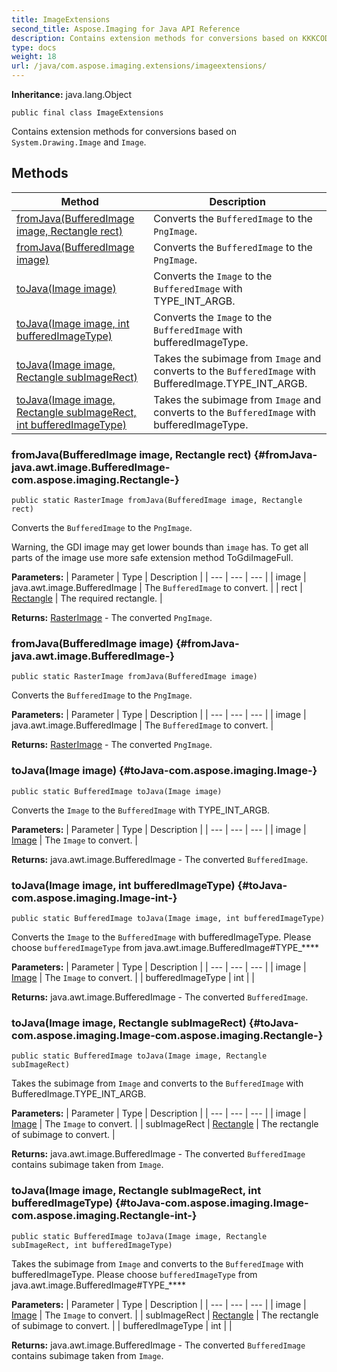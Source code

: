 ```yaml
---
title: ImageExtensions
second_title: Aspose.Imaging for Java API Reference
description: Contains extension methods for conversions based on KKKCODEB System.Drawing.ImageKKKCODEE and KKKCODEB ImageKKKCODEE.
type: docs
weight: 18
url: /java/com.aspose.imaging.extensions/imageextensions/
---
```

**Inheritance:**
java.lang.Object
```
public final class ImageExtensions
```

Contains extension methods for conversions based on `System.Drawing.Image` and `Image`.
## Methods

| Method | Description |
| --- | --- |
| [fromJava(BufferedImage image, Rectangle rect)](#fromJava-java.awt.image.BufferedImage-com.aspose.imaging.Rectangle-) | Converts the `BufferedImage` to the `PngImage`. |
| [fromJava(BufferedImage image)](#fromJava-java.awt.image.BufferedImage-) | Converts the `BufferedImage` to the `PngImage`. |
| [toJava(Image image)](#toJava-com.aspose.imaging.Image-) | Converts the `Image` to the `BufferedImage` with TYPE\_INT\_ARGB. |
| [toJava(Image image, int bufferedImageType)](#toJava-com.aspose.imaging.Image-int-) | Converts the `Image` to the `BufferedImage` with bufferedImageType. |
| [toJava(Image image, Rectangle subImageRect)](#toJava-com.aspose.imaging.Image-com.aspose.imaging.Rectangle-) | Takes the subimage from `Image` and converts to the `BufferedImage` with BufferedImage.TYPE\_INT\_ARGB. |
| [toJava(Image image, Rectangle subImageRect, int bufferedImageType)](#toJava-com.aspose.imaging.Image-com.aspose.imaging.Rectangle-int-) | Takes the subimage from `Image` and converts to the `BufferedImage` with bufferedImageType. |
### fromJava(BufferedImage image, Rectangle rect) {#fromJava-java.awt.image.BufferedImage-com.aspose.imaging.Rectangle-}
```
public static RasterImage fromJava(BufferedImage image, Rectangle rect)
```


Converts the `BufferedImage` to the `PngImage`.

Warning, the GDI image may get lower bounds than `image` has. To get all parts of the image use more safe extension method ToGdiImageFull.

**Parameters:**
| Parameter | Type | Description |
| --- | --- | --- |
| image | java.awt.image.BufferedImage | The `BufferedImage` to convert. |
| rect | [Rectangle](../../com.aspose.imaging/rectangle) | The required rectangle. |

**Returns:**
[RasterImage](../../com.aspose.imaging/rasterimage) - The converted `PngImage`.
### fromJava(BufferedImage image) {#fromJava-java.awt.image.BufferedImage-}
```
public static RasterImage fromJava(BufferedImage image)
```


Converts the `BufferedImage` to the `PngImage`.

**Parameters:**
| Parameter | Type | Description |
| --- | --- | --- |
| image | java.awt.image.BufferedImage | The `BufferedImage` to convert. |

**Returns:**
[RasterImage](../../com.aspose.imaging/rasterimage) - The converted `PngImage`.
### toJava(Image image) {#toJava-com.aspose.imaging.Image-}
```
public static BufferedImage toJava(Image image)
```


Converts the `Image` to the `BufferedImage` with TYPE\_INT\_ARGB.

**Parameters:**
| Parameter | Type | Description |
| --- | --- | --- |
| image | [Image](../../com.aspose.imaging/image) | The `Image` to convert. |

**Returns:**
java.awt.image.BufferedImage - The converted `BufferedImage`.
### toJava(Image image, int bufferedImageType) {#toJava-com.aspose.imaging.Image-int-}
```
public static BufferedImage toJava(Image image, int bufferedImageType)
```


Converts the `Image` to the `BufferedImage` with bufferedImageType. Please choose `bufferedImageType` from java.awt.image.BufferedImage\#TYPE\_\*\*\*\*

**Parameters:**
| Parameter | Type | Description |
| --- | --- | --- |
| image | [Image](../../com.aspose.imaging/image) | The `Image` to convert. |
| bufferedImageType | int |  |

**Returns:**
java.awt.image.BufferedImage - The converted `BufferedImage`.
### toJava(Image image, Rectangle subImageRect) {#toJava-com.aspose.imaging.Image-com.aspose.imaging.Rectangle-}
```
public static BufferedImage toJava(Image image, Rectangle subImageRect)
```


Takes the subimage from `Image` and converts to the `BufferedImage` with BufferedImage.TYPE\_INT\_ARGB.

**Parameters:**
| Parameter | Type | Description |
| --- | --- | --- |
| image | [Image](../../com.aspose.imaging/image) | The `Image` to convert. |
| subImageRect | [Rectangle](../../com.aspose.imaging/rectangle) | The rectangle of subimage to convert. |

**Returns:**
java.awt.image.BufferedImage - The converted `BufferedImage` contains subimage taken from `Image`.
### toJava(Image image, Rectangle subImageRect, int bufferedImageType) {#toJava-com.aspose.imaging.Image-com.aspose.imaging.Rectangle-int-}
```
public static BufferedImage toJava(Image image, Rectangle subImageRect, int bufferedImageType)
```


Takes the subimage from `Image` and converts to the `BufferedImage` with bufferedImageType. Please choose `bufferedImageType` from java.awt.image.BufferedImage\#TYPE\_\*\*\*\*

**Parameters:**
| Parameter | Type | Description |
| --- | --- | --- |
| image | [Image](../../com.aspose.imaging/image) | The `Image` to convert. |
| subImageRect | [Rectangle](../../com.aspose.imaging/rectangle) | The rectangle of subimage to convert. |
| bufferedImageType | int |  |

**Returns:**
java.awt.image.BufferedImage - The converted `BufferedImage` contains subimage taken from `Image`.
